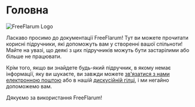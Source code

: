 # Головна
![FreeFlarum Logo](https://raw.githubusercontent.com/FreeFlarum/freeflarum.com/master/overrides/assets/images/freeflarum-logo.svg)


Ласкаво просимо до документації FreeFlarum! Тут ви можете прочитати корисні підручники, які допоможуть вам у створенні вашої спільноти!
Майте на увазі, що деякі з цих підручників можуть бути застарілими або більше не працювати.

Крім того, якщо ви знайдете будь-який підручник, в якому немає інформації, яку ви шукаєте, ви завжди можете [зв'язатися з нами електронною поштою](mailto:info@freeflarum.com) або в нашій [дискусійній гілці](https://freeflarum.com/discuss), і ми негайно допоможемо вам.

Дякуємо за використання FreeFlarum!
